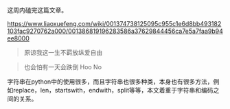这周内磕完这篇文章。

https://www.liaoxuefeng.com/wiki/001374738125095c955c1e6d8bb493182103fac9270762a000/001386819196283586a37629844456ca7e5a7faa9b94ee8000

> 原谅我这一生不羁放纵爱自由

> 也会怕有一天会跌倒 Hoo No

字符串在python中的使用很多，而且字符串也很多种类，本身也有很多方法，例如replace，len，startswith，endwith，split等等，本文着重于字符串和编码之间的关系。
